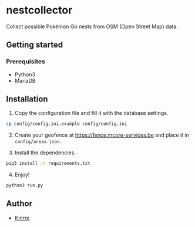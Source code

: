 # nestcollector
Collect possible Pokémon Go nests from OSM (Open Street Map) data.

## Getting started

### Prerequisites

* Python3
* MariaDB

## Installation

1. Copy the configuration file and fill it with the database settings.

  ```sh
  cp config/config.ini.example config/config.ini
  ```

2. Create your geofence at https://fence.mcore-services.be and place it in `config/areas.json`.

3. Install the dependencies.
  
  ```sh
  pip3 install -r requirements.txt
  ```

4. Enjoy!

  ```sh
  python3 run.py
  ```

## Author
* [Kinrre](https://github.com/Kinrre)
